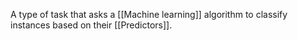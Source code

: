 A type of task that asks a [[Machine learning]] algorithm to classify instances based on their [[Predictors]]. 